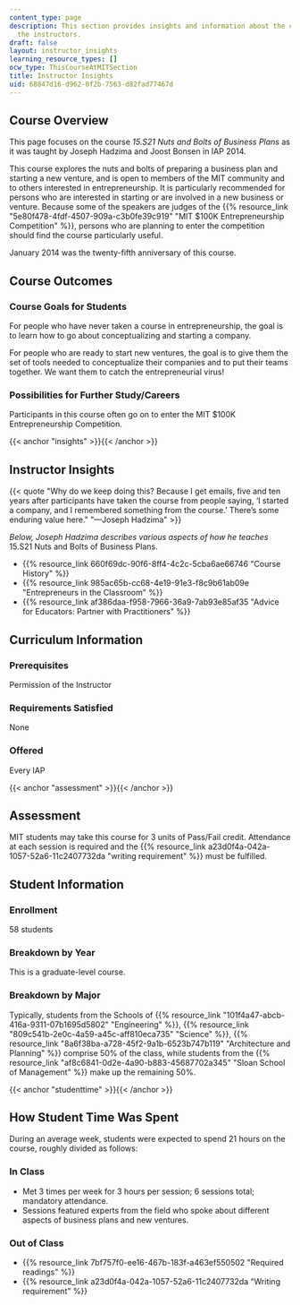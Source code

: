 ```yaml
---
content_type: page
description: This section provides insights and information about the course from
  the instructors.
draft: false
layout: instructor_insights
learning_resource_types: []
ocw_type: ThisCourseAtMITSection
title: Instructor Insights
uid: 68847d16-d962-0f2b-7563-d82fad77467d
---
```

## Course Overview

This page focuses on the course _15.S21 Nuts and Bolts of Business Plans_ as it was taught by Joseph Hadzima and Joost Bonsen in IAP 2014.

This course explores the nuts and bolts of preparing a business plan and starting a new venture, and is open to members of the MIT community and to others interested in entrepreneurship. It is particularly recommended for persons who are interested in starting or are involved in a new business or venture. Because some of the speakers are judges of the {{% resource_link "5e80f478-4fdf-4507-909a-c3b0fe39c919" "MIT $100K Entrepreneurship Competition" %}}, persons who are planning to enter the competition should find the course particularly useful.

January 2014 was the twenty-fifth anniversary of this course.

## Course Outcomes

### Course Goals for Students

For people who have never taken a course in entrepreneurship, the goal is to learn how to go about conceptualizing and starting a company.

For people who are ready to start new ventures, the goal is to give them the set of tools needed to conceptualize their companies and to put their teams together. We want them to catch the entrepreneurial virus!

### Possibilities for Further Study/Careers

Participants in this course often go on to enter the MIT $100K Entrepreneurship Competition.

{{< anchor "insights" >}}{{< /anchor >}}

## Instructor Insights

{{< quote "Why do we keep doing this? Because I get emails, five and ten years after participants have taken the course from people saying, ‘I started a company, and I remembered something from the course.’ There’s some enduring value here." "—Joseph Hadzima" >}}

_Below, Joseph Hadzima describes various aspects of how he teaches_ 15.S21 Nuts and Bolts of Business Plans.

- {{% resource_link 660f69dc-90f6-8ff4-4c2c-5cba6ae66746 "Course History" %}}
- {{% resource_link 985ac65b-cc68-4e19-91e3-f8c9b61ab09e "Entrepreneurs in the Classroom" %}}
- {{% resource_link af386daa-f958-7966-36a9-7ab93e85af35 "Advice for Educators: Partner with Practitioners" %}}

## Curriculum Information

### Prerequisites

Permission of the Instructor

### Requirements Satisfied

None

### Offered

Every IAP

{{< anchor "assessment" >}}{{< /anchor >}}

## Assessment

MIT students may take this course for 3 units of Pass/Fail credit. Attendance at each session is required and the {{% resource_link a23d0f4a-042a-1057-52a6-11c2407732da "writing requirement" %}} must be fulfilled.

## Student Information

### Enrollment

58 students

### Breakdown by Year

This is a graduate-level course.

### Breakdown by Major

Typically, students from the Schools of {{% resource_link "101f4a47-abcb-416a-9311-07b1695d5802" "Engineering" %}}, {{% resource_link "809c541b-2e0c-4a59-a45c-aff810eca735" "Science" %}}, {{% resource_link "8a6f38ba-a728-45f2-9a1b-6523b747b119" "Architecture and Planning" %}} comprise 50% of the class, while students from the {{% resource_link "af8c6841-0d2e-4a90-b883-45687702a345" "Sloan School of Management" %}} make up the remaining 50%.

{{< anchor "studenttime" >}}{{< /anchor >}}

## How Student Time Was Spent

During an average week, students were expected to spend 21 hours on the course, roughly divided as follows:

### In Class

- Met 3 times per week for 3 hours per session; 6 sessions total; mandatory attendance.
- Sessions featured experts from the field who spoke about different aspects of business plans and new ventures.

### Out of Class

- {{% resource_link 7bf757f0-ee16-467b-183f-a463ef550502 "Required readings" %}}
- {{% resource_link a23d0f4a-042a-1057-52a6-11c2407732da "Writing requirement" %}}